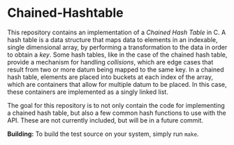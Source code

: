 # Chained-Hashtable #
This repository contains an implementation of a <i>Chained Hash Table</i> in C.
A hash table is a data structure that maps data to elements in an indexable,
single dimensional array, by performing a transformation to the data in order
to obtain a <i>key</i>. Some hash tables, like in the case of the chained hash
table, provide a mechanism for handling <i>collisions</i>, which are edge cases
that result from two or more datum being mapped to the same key. In a chained
hash table, elements are placed into buckets at each index of the array, which
are containers that allow for multiple datum to be placed. In this case, these
containers are implemented as a singly linked list.

The goal for this repository is to not only contain the code for implementing a
chained hash table, but also a few common hash functions to use with the API.
These are not currently included, but will be in a future commit.

<b>Building:</b> To build the test source on your system, simply run `make`.
